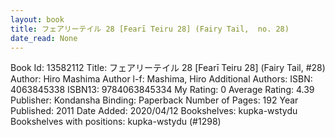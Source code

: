 ```yaml
---
layout: book
title: フェアリーテイル 28 [Fearī Teiru 28] (Fairy Tail,  no. 28)
date_read: None
---
```


Book Id: 13582112
Title: フェアリーテイル 28 [Fearī Teiru 28] (Fairy Tail, #28)
Author: Hiro Mashima
Author l-f: Mashima, Hiro
Additional Authors: 
ISBN: 4063845338
ISBN13: 9784063845334
My Rating: 0
Average Rating: 4.39
Publisher: Kondansha 
Binding: Paperback
Number of Pages: 192
Year Published: 2011
Date Added: 2020/04/12
Bookshelves: kupka-wstydu
Bookshelves with positions: kupka-wstydu (#1298)

